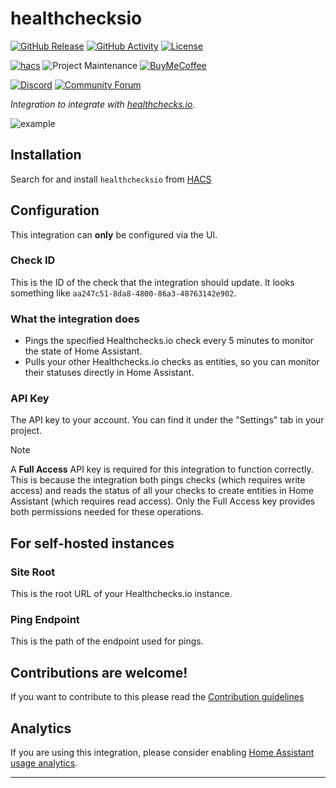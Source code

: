 # healthchecksio

[![GitHub Release][releases-shield]][releases]
[![GitHub Activity][commits-shield]][commits]
[![License][license-shield]](LICENSE.md)

[![hacs][hacsbadge]](hacs)
![Project Maintenance][maintenance-shield]
[![BuyMeCoffee][buymecoffeebadge]][buymecoffee]

[![Discord][discord-shield]][discord]
[![Community Forum][forum-shield]][forum]

_Integration to integrate with [healthchecks.io][healthchecksio]._

![example][exampleimg]

## Installation

Search for and install `healthchecksio` from [HACS](https://hacs.xyz/)

## Configuration

This integration can **only** be configured via the UI.

### Check ID

This is the ID of the check that the integration should update. It looks something like `aa247c51-8da8-4800-86a3-48763142e902`.

### What the integration does

- Pings the specified Healthchecks.io check every 5 minutes to monitor the state of Home Assistant.
- Pulls your other Healthchecks.io checks as entities, so you can monitor their statuses directly in Home Assistant.

### API Key

The API key to your account. You can find it under the "Settings" tab in your project.

> [!NOTE]
> A **Full Access** API key is required for this integration to function correctly. This is because the integration both pings checks (which requires write access) and reads the status of all your checks to create entities in Home Assistant (which requires read access). Only the Full Access key provides both permissions needed for these operations.

## For self-hosted instances

### Site Root

This is the root URL of your Healthchecks.io instance.

### Ping Endpoint

This is the path of the endpoint used for pings.

## Contributions are welcome!

If you want to contribute to this please read the [Contribution guidelines](CONTRIBUTING.md)

## Analytics

If you are using this integration, please consider enabling [Home Assistant usage analytics](https://www.home-assistant.io/integrations/analytics/#usage-analytics).

***

[healthchecksio]: https://healthchecks.io
[buymecoffee]: https://www.buymeacoffee.com/ludeeus
[buymecoffeebadge]: https://img.shields.io/badge/buy%20me%20a%20coffee-donate-yellow.svg?style=for-the-badge
[commits-shield]: https://img.shields.io/github/commit-activity/y/custom-components/healthchecksio.svg?style=for-the-badge
[commits]: https://github.com/custom-components/healthchecksio/commits/master
[hacs]: https://github.com/custom-components/hacs
[hacsbadge]: https://img.shields.io/badge/HACS-Default-orange.svg?style=for-the-badge
[discord]: https://discord.gg/Qa5fW2R
[discord-shield]: https://img.shields.io/discord/330944238910963714.svg?style=for-the-badge
[exampleimg]: example.png
[forum-shield]: https://img.shields.io/badge/community-forum-brightgreen.svg?style=for-the-badge
[forum]: https://community.home-assistant.io/
[license-shield]: https://img.shields.io/github/license/custom-components/healthchecksio.svg?style=for-the-badge
[maintenance-shield]: https://img.shields.io/badge/maintainer-Joakim%20Sørensen%20%40ludeeus-blue.svg?style=for-the-badge
[releases-shield]: https://img.shields.io/github/release/custom-components/healthchecksio.svg?style=for-the-badge
[releases]: https://github.com/custom-components/healthchecksio/releases
